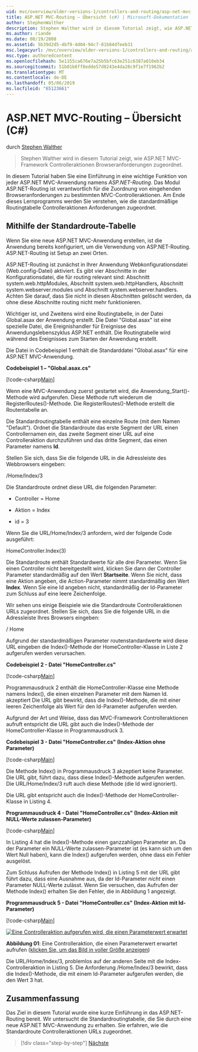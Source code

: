 ```yaml
---
uid: mvc/overview/older-versions-1/controllers-and-routing/asp-net-mvc-routing-overview-cs
title: ASP.NET MVC-Routing – Übersicht (c#) | Microsoft-Dokumentation
author: StephenWalther
description: Stephen Walther wird in diesem Tutorial zeigt, wie ASP.NET MVC-Framework Controlleraktionen Browseranforderungen zugeordnet.
ms.author: riande
ms.date: 08/19/2008
ms.assetid: 5b39d2d5-4bf9-4d04-94c7-81b84dfeeb31
msc.legacyurl: /mvc/overview/older-versions-1/controllers-and-routing/asp-net-mvc-routing-overview-cs
msc.type: authoredcontent
ms.openlocfilehash: 5e1155ca676e7a25b5bfc63e251c6387a010eb34
ms.sourcegitcommit: 51b01b6ff8edde57d8243e4da28c9f1e7f1962b2
ms.translationtype: MT
ms.contentlocale: de-DE
ms.lasthandoff: 05/06/2019
ms.locfileid: "65123661"
---
```

# <a name="aspnet-mvc-routing-overview-c"></a>ASP.NET MVC-Routing – Übersicht (C#)

durch [Stephen Walther](https://github.com/StephenWalther)

> Stephen Walther wird in diesem Tutorial zeigt, wie ASP.NET MVC-Framework Controlleraktionen Browseranforderungen zugeordnet.

In diesem Tutorial haben Sie eine Einführung in eine wichtige Funktion von jeder ASP.NET MVC-Anwendung namens *ASP.NET-Routing*. Das Modul ASP.NET-Routing ist verantwortlich für die Zuordnung von eingehenden Browseranforderungen zu bestimmten MVC-Controlleraktionen. Am Ende dieses Lernprogramms werden Sie verstehen, wie die standardmäßige Routingtabelle Controlleraktionen Anforderungen zugeordnet.

## <a name="using-the-default-route-table"></a>Mithilfe der Standardroute-Tabelle

Wenn Sie eine neue ASP.NET MVC-Anwendung erstellen, ist die Anwendung bereits konfiguriert, um die Verwendung von ASP.NET-Routing. ASP.NET-Routing ist Setup an zwei Orten.

ASP.NET-Routing ist zunächst in Ihrer Anwendung Webkonfigurationsdatei (Web.config-Datei) aktiviert. Es gibt vier Abschnitte in der Konfigurationsdatei, die für routing relevant sind: Abschnitt system.web.httpModules, Abschnitt system.web.httpHandlers, Abschnitt system.webserver.modules und Abschnitt system.webserver.handlers. Achten Sie darauf, dass Sie nicht in diesen Abschnitten gelöscht werden, da ohne diese Abschnitte routing nicht mehr funktionieren.

Wichtiger ist, und Zweitens wird eine Routingtabelle, in der Datei Global.asax der Anwendung erstellt. Die Datei "Global.asax" ist eine spezielle Datei, die Ereignishandler für Ereignisse des Anwendungslebenszyklus ASP.NET enthält. Die Routingtabelle wird während des Ereignisses zum Starten der Anwendung erstellt.

Die Datei in Codebeispiel 1 enthält die Standarddatei "Global.asax" für eine ASP.NET MVC-Anwendung.

**Codebeispiel 1 – "Global.asax.cs"**

[!code-csharp[Main](asp-net-mvc-routing-overview-cs/samples/sample1.cs)]

Wenn eine MVC-Anwendung zuerst gestartet wird, die Anwendung\_Start()-Methode wird aufgerufen. Diese Methode ruft wiederum die RegisterRoutes()-Methode. Die RegisterRoutes()-Methode erstellt die Routentabelle an.

Die Standardroutingtabelle enthält eine einzelne Route (mit dem Namen "Default"). Ordnet die Standardroute das erste Segment der URL einen Controllernamen ein, das zweite Segment einer URL auf eine Controlleraktion durchzuführen und das dritte Segment, das einen Parameter namens **Id**.

Stellen Sie sich, dass Sie die folgende URL in die Adressleiste des Webbrowsers eingeben:

/Home/Index/3

Die Standardroute ordnet diese URL die folgenden Parameter:

- Controller = Home

- Aktion = Index

- id = 3

Wenn Sie die URL/Home/Index/3 anfordern, wird der folgende Code ausgeführt:

HomeController.Index(3)

Die Standardroute enthält Standardwerte für alle drei Parameter. Wenn Sie einen Controller nicht bereitgestellt wird, klicken Sie dann der Controller Parameter standardmäßig auf den Wert **Startseite**. Wenn Sie nicht, dass eine Aktion angeben, die Action-Parameter nimmt standardmäßig den Wert **Index**. Wenn Sie eine Id angeben nicht, standardmäßig der Id-Parameter zum Schluss auf eine leere Zeichenfolge.

Wir sehen uns einige Beispiele wie die Standardroute Controlleraktionen URLs zugeordnet. Stellen Sie sich, dass Sie die folgende URL in die Adressleiste Ihres Browsers eingeben:

/ Home

Aufgrund der standardmäßigen Parameter routenstandardwerte wird diese URL eingeben die Index()-Methode der HomeController-Klasse in Liste 2 aufgerufen werden verursachen.

**Codebeispiel 2 - Datei "HomeController.cs"**

[!code-csharp[Main](asp-net-mvc-routing-overview-cs/samples/sample2.cs)]

Programmausdruck 2 enthält die HomeController-Klasse eine Methode namens Index(), die einen einzelnen Parameter mit dem Namen Id. akzeptiert Die URL gibt bewirkt, dass die Index()-Methode, die mit einer leeren Zeichenfolge als Wert für den Id-Parameter aufgerufen werden.

Aufgrund der Art und Weise, dass das MVC-Framework Controlleraktionen aufruft entspricht die URL gibt auch die Index()-Methode der HomeController-Klasse in Programmausdruck 3.

**Codebeispiel 3 - Datei "HomeController.cs" (Index-Aktion ohne Parameter)**

[!code-csharp[Main](asp-net-mvc-routing-overview-cs/samples/sample3.cs)]

Die Methode Index() in Programmausdruck 3 akzeptiert keine Parameter. Die URL gibt, führt dazu, dass diese Index()-Methode aufgerufen werden. Die URL/Home/Index/3 ruft auch diese Methode (die Id wird ignoriert).

Die URL gibt entspricht auch die Index()-Methode der HomeController-Klasse in Listing 4.

**Programmausdruck 4 - Datei "HomeController.cs" (Index-Aktion mit NULL-Werte zulassen-Parameter)**

[!code-csharp[Main](asp-net-mvc-routing-overview-cs/samples/sample4.cs)]

In Listing 4 hat die Index()-Methode einen ganzzahligen Parameter an. Da der Parameter ein NULL-Werte zulassen-Parameter ist (es kann sich um den Wert Null haben), kann die Index() aufgerufen werden, ohne dass ein Fehler ausgelöst.

Zum Schluss Aufrufen der Methode Index() in Listing 5 mit der URL gibt führt dazu, dass eine Ausnahme aus, da der Id-Parameter *nicht* einen Parameter NULL-Werte zulässt. Wenn Sie versuchen, das Aufrufen der Methode Index() erhalten Sie den Fehler, die in Abbildung 1 angezeigt.

**Programmausdruck 5 - Datei "HomeController.cs" (Index-Aktion mit Id-Parameter)**

[!code-csharp[Main](asp-net-mvc-routing-overview-cs/samples/sample5.cs)]

[![Eine Controlleraktion aufgerufen wird, die einen Parameterwert erwartet](asp-net-mvc-routing-overview-cs/_static/image1.jpg)](asp-net-mvc-routing-overview-cs/_static/image1.png)

**Abbildung 01**: Eine Controlleraktion, die einen Parameterwert erwartet aufrufen ([klicken Sie, um das Bild in voller Größe anzeigen](asp-net-mvc-routing-overview-cs/_static/image2.png))

Die URL/Home/Index/3, problemlos auf der anderen Seite mit die Index-Controlleraktion in Listing 5. Die Anforderung /Home/Index/3 bewirkt, dass die Index()-Methode, die mit einem Id-Parameter aufgerufen werden, die den Wert 3 hat.

## <a name="summary"></a>Zusammenfassung

Das Ziel in diesem Tutorial wurde eine kurze Einführung in das ASP.NET-Routing bereit. Wir untersucht die Standardroutingtabelle, die Sie durch eine neue ASP.NET MVC-Anwendung zu erhalten. Sie erfahren, wie die Standardroute Controlleraktionen URLs zugeordnet.

> [!div class="step-by-step"]
> [Nächste](understanding-action-filters-cs.md)
